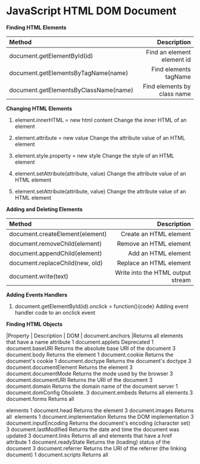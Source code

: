 # JavaScript HTML DOM Document

**Finding HTML Elements**

| Method                                |                 Description |
| :------------------------------------ | --------------------------: |
| document.getElementById(id)           |  Find an element element id |
| document.getElementsByTagName(name)   |       Find elements tagName |
| document.getElementsByClassName(name) | Find elements by class name |

**Changing HTML Elements**

1. element.innerHTML = new html content
   Change the inner HTML of an element

2. element.attribute = new value
   Change the attribute value of an HTML element

3. element.style.property = new style
   Change the style of an HTML element

4. element.setAttribute(attribute, value)
   Change the attribute value of an HTML element

5. element.setAttribute(attribute, value)
   Change the attribute value of an HTML element

**Adding and Deleting Elements**

| Method                          |                       Description |
| :------------------------------ | --------------------------------: |
| document.createElement(element) |            Create an HTML element |
| document.removeChild(element)   |            Remove an HTML element |
| document.appendChild(element)   |               Add an HTML element |
| document.replaceChild(new, old) |           Replace an HTML element |
| document.write(text)            | Write into the HTML output stream |

**Adding Events Handlers**

1. document.getElementById(id).onclick = function(){code}
   Adding event handler code to an onclick event

**Finding HTML Objects**

|Property | Description | DOM |
document.anchors |Returns all <a> elements that have a name attribute 1
document.applets Deprecated 1
document.baseURI Returns the absolute base URI of the document 3
document.body Returns the <body> element 1
document.cookie Returns the document's cookie 1
document.doctype Returns the document's doctype 3
document.documentElement Returns the <html> element 3
document.documentMode Returns the mode used by the browser 3
document.documentURI Returns the URI of the document 3
document.domain Returns the domain name of the document server 1
document.domConfig Obsolete. 3
document.embeds Returns all <embed> elements 3
document.forms Returns all <form> elements 1
document.head Returns the <head> element 3
document.images Returns all <img> elements 1
document.implementation Returns the DOM implementation 3
document.inputEncoding Returns the document's encoding (character set) 3
document.lastModified Returns the date and time the document was updated 3
document.links Returns all <area> and <a> elements that have a href attribute 1
document.readyState Returns the (loading) status of the document 3
document.referrer Returns the URI of the referrer (the linking document) 1
document.scripts Returns all <script> elements 3
document.strictErrorChecking Returns if error checking is enforced 3
document.title Returns the <title> element 1
document.URL Returns the complete URL of the document 1
